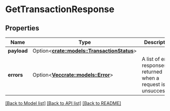 # GetTransactionResponse

## Properties

Name | Type | Description | Notes
------------ | ------------- | ------------- | -------------
**payload** | Option<[**crate::models::TransactionStatus**](TransactionStatus.md)> |  | [optional]
**errors** | Option<[**Vec<crate::models::Error>**](Error.md)> | A list of error responses returned when a request is unsuccessful. | [optional]

[[Back to Model list]](../README.md#documentation-for-models) [[Back to API list]](../README.md#documentation-for-api-endpoints) [[Back to README]](../README.md)


